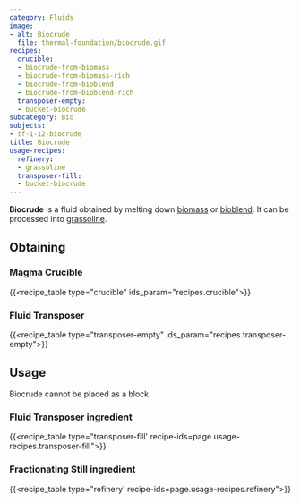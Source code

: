 ```yaml
---
category: Fluids
image:
- alt: Biocrude
  file: thermal-foundation/biocrude.gif
recipes:
  crucible:
  - biocrude-from-biomass
  - biocrude-from-biomass-rich
  - biocrude-from-bioblend
  - biocrude-from-bioblend-rich
  transposer-empty:
  - bucket-biocrude
subcategory: Bio
subjects:
- tf-1-12-biocrude
title: Biocrude
usage-recipes:
  refinery:
  - grassoline
  transposer-fill:
  - bucket-biocrude
---
```


**Biocrude** is a fluid obtained by melting down
[biomass](../pulped-biomass/) or
[bioblend](../pulped-bioblend/). It can be processed into
[grassoline](../grassoline/).


Obtaining
---------

### Magma Crucible
{{<recipe_table type="crucible" ids_param="recipes.crucible">}}

### Fluid Transposer
{{<recipe_table type="transposer-empty" ids_param="recipes.transposer-empty">}}


Usage
-----

Biocrude cannot be placed as a block.

### Fluid Transposer ingredient
{{<recipe_table type="transposer-fill' recipe-ids=page.usage-recipes.transposer-fill">}}

### Fractionating Still ingredient
{{<recipe_table type="refinery' recipe-ids=page.usage-recipes.refinery">}}

